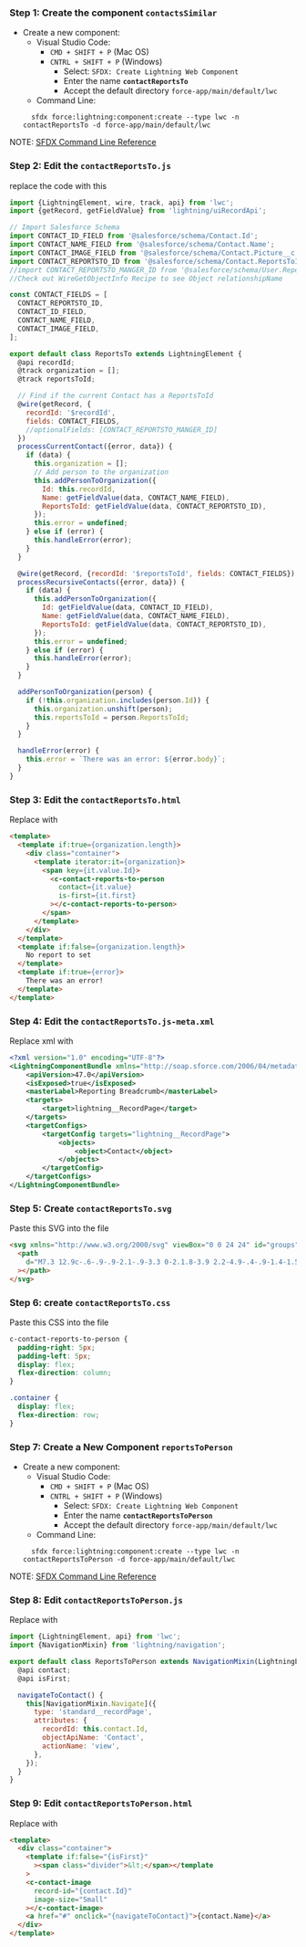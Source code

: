 ### Step 1: Create the component `contactsSimilar`

- Create a new component:
  - Visual Studio Code:
    - `CMD + SHIFT + P` (Mac OS)
    - `CNTRL + SHIFT + P` (Windows)
      - Select: `SFDX: Create Lightning Web Component`
      - Enter the name **`contactReportsTo`**
      - Accept the default directory `force-app/main/default/lwc`
  - Command Line:
  ```
    sfdx force:lightning:component:create --type lwc -n contactReportsTo -d force-app/main/default/lwc
  ```

NOTE: [SFDX Command Line Reference](https://developer.salesforce.com/docs/atlas.en-us.sfdx_cli_reference.meta/sfdx_cli_reference/)

### Step 2: Edit the `contactReportsTo.js`

replace the code with this

```javascript
import {LightningElement, wire, track, api} from 'lwc';
import {getRecord, getFieldValue} from 'lightning/uiRecordApi';

// Import Salesforce Schema
import CONTACT_ID_FIELD from '@salesforce/schema/Contact.Id';
import CONTACT_NAME_FIELD from '@salesforce/schema/Contact.Name';
import CONTACT_IMAGE_FIELD from '@salesforce/schema/Contact.Picture__c';
import CONTACT_REPORTSTO_ID from '@salesforce/schema/Contact.ReportsToId';
//import CONTACT_REPORTSTO_MANGER_ID from '@salesforce/schema/User.ReportsToId.ReportsToId.Name';
//Check out WireGetObjectInfo Recipe to see Object relationshipName

const CONTACT_FIELDS = [
  CONTACT_REPORTSTO_ID,
  CONTACT_ID_FIELD,
  CONTACT_NAME_FIELD,
  CONTACT_IMAGE_FIELD,
];

export default class ReportsTo extends LightningElement {
  @api recordId;
  @track organization = [];
  @track reportsToId;

  // Find if the current Contact has a ReportsToId
  @wire(getRecord, {
    recordId: '$recordId',
    fields: CONTACT_FIELDS,
    //optionalFields: [CONTACT_REPORTSTO_MANGER_ID]
  })
  processCurrentContact({error, data}) {
    if (data) {
      this.organization = [];
      // Add person to the organization
      this.addPersonToOrganization({
        Id: this.recordId,
        Name: getFieldValue(data, CONTACT_NAME_FIELD),
        ReportsToId: getFieldValue(data, CONTACT_REPORTSTO_ID),
      });
      this.error = undefined;
    } else if (error) {
      this.handleError(error);
    }
  }

  @wire(getRecord, {recordId: '$reportsToId', fields: CONTACT_FIELDS})
  processRecursiveContacts({error, data}) {
    if (data) {
      this.addPersonToOrganization({
        Id: getFieldValue(data, CONTACT_ID_FIELD),
        Name: getFieldValue(data, CONTACT_NAME_FIELD),
        ReportsToId: getFieldValue(data, CONTACT_REPORTSTO_ID),
      });
      this.error = undefined;
    } else if (error) {
      this.handleError(error);
    }
  }

  addPersonToOrganization(person) {
    if (!this.organization.includes(person.Id)) {
      this.organization.unshift(person);
      this.reportsToId = person.ReportsToId;
    }
  }

  handleError(error) {
    this.error = `There was an error: ${error.body}`;
  }
}
```

### Step 3: Edit the `contactReportsTo.html`

Replace with

```html
<template>
  <template if:true={organization.length}>
    <div class="container">
      <template iterator:it={organization}>
        <span key={it.value.Id}>
          <c-contact-reports-to-person
            contact={it.value}
            is-first={it.first}
          ></c-contact-reports-to-person>
        </span>
      </template>
    </div>
  </template>
  <template if:false={organization.length}>
    No report to set
  </template>
  <template if:true={error}>
    There was an error!
  </template>
</template>
```

### Step 4: Edit the `contactReportsTo.js-meta.xml`

Replace xml with

```xml
<?xml version="1.0" encoding="UTF-8"?>
<LightningComponentBundle xmlns="http://soap.sforce.com/2006/04/metadata" fqn="reportsTo">
    <apiVersion>47.0</apiVersion>
    <isExposed>true</isExposed>
    <masterLabel>Reporting Breadcrumb</masterLabel>
    <targets>
        <target>lightning__RecordPage</target>
    </targets>
    <targetConfigs>
        <targetConfig targets="lightning__RecordPage">
            <objects>
                <object>Contact</object>
            </objects>
        </targetConfig>
    </targetConfigs>
</LightningComponentBundle>
```

### Step 5: Create `contactReportsTo.svg`

Paste this SVG into the file

```html
<svg xmlns="http://www.w3.org/2000/svg" viewBox="0 0 24 24" id="groups">
  <path
    d="M7.3 12.9c-.6-.9-.9-2.1-.9-3.3 0-2.1.8-3.9 2.2-4.9-.4-.9-1.4-1.5-2.6-1.5-2 0-3.1 1.7-3.1 3.6 0 1 .3 1.9 1 2.5.3.3.7.8.7 1.3s-.2.9-1.4 1.4c-1.6.7-3.2 1.8-3.2 3.3 0 1 .7 1.8 1.7 1.8h1.5c.2 0 .4-.2.6-.4.7-1.3 2.1-2.2 3.3-2.8.4-.1.5-.7.2-1zm13.5-.9c-1.1-.5-1.3-.9-1.3-1.4s.3-1 .7-1.3c.7-.7 1-1.5 1-2.5 0-1.9-1.1-3.6-3.2-3.6-1.2 0-2.1.6-2.6 1.5 1.4 1 2.2 2.8 2.2 4.9 0 1.2-.3 2.4-.9 3.3-.3.4-.1.9.2 1 1.2.6 2.6 1.5 3.3 2.8.2.2.4.4.6.4h1.5c1 0 1.7-.8 1.7-1.8 0-1.5-1.5-2.6-3.2-3.3zm-5.7 3.4c-1.3-.6-1.5-1.1-1.5-1.6 0-.6.4-1.1.8-1.4.7-.7 1.2-1.7 1.2-2.8 0-2.1-1.3-3.9-3.6-3.9S8.5 7.5 8.5 9.6c0 1.1.5 2.1 1.2 2.8.4.4.8.9.8 1.4 0 .6-.2 1-1.5 1.6-1.8.8-3.6 1.6-3.6 3.3 0 1.1.8 2 1.8 2h9.6c1.1 0 1.9-.9 1.9-2 0-1.6-1.8-2.5-3.6-3.3z"
  ></path>
</svg>
```

### Step 6: create `contactReportsTo.css`

Paste this CSS into the file

```css
c-contact-reports-to-person {
  padding-right: 5px;
  padding-left: 5px;
  display: flex;
  flex-direction: column;
}

.container {
  display: flex;
  flex-direction: row;
}
```

### Step 7: Create a New Component `reportsToPerson`

- Create a new component:
  - Visual Studio Code:
    - `CMD + SHIFT + P` (Mac OS)
    - `CNTRL + SHIFT + P` (Windows)
      - Select: `SFDX: Create Lightning Web Component`
      - Enter the name **`contactReportsToPerson`**
      - Accept the default directory `force-app/main/default/lwc`
  - Command Line:
  ```
    sfdx force:lightning:component:create --type lwc -n contactReportsToPerson -d force-app/main/default/lwc
  ```

NOTE: [SFDX Command Line Reference](https://developer.salesforce.com/docs/atlas.en-us.sfdx_cli_reference.meta/sfdx_cli_reference/)

### Step 8: Edit `contactReportsToPerson.js`

Replace with

```javascript
import {LightningElement, api} from 'lwc';
import {NavigationMixin} from 'lightning/navigation';

export default class ReportsToPerson extends NavigationMixin(LightningElement) {
  @api contact;
  @api isFirst;

  navigateToContact() {
    this[NavigationMixin.Navigate]({
      type: 'standard__recordPage',
      attributes: {
        recordId: this.contact.Id,
        objectApiName: 'Contact',
        actionName: 'view',
      },
    });
  }
}
```

### Step 9: Edit `contactReportsToPerson.html`

Replace with

```html
<template>
  <div class="container">
    <template if:false="{isFirst}"
      ><span class="divider">&lt;</span></template
    >
    <c-contact-image
      record-id="{contact.Id}"
      image-size="Small"
    ></c-contact-image>
    <a href="#" onclick="{navigateToContact}">{contact.Name}</a>
  </div>
</template>
```

